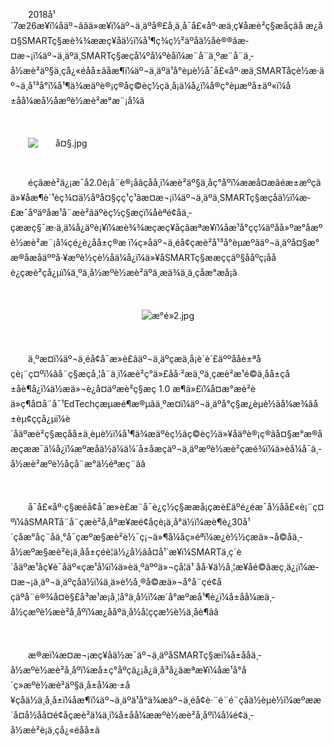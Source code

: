 <p style="text-indent: 2em;"><span style="text-indent: 2em;">2018</span><span style="text-indent: 2em;">å¹´7æ26æ¥ï¼åäº¬ââä»æ¥ï¼äº¬ä¸äºå®£å¸ä¸å¯å£«åº·æä¸ç¥åæè²ç§æåçãå æ¿å¤§SMARTç§æè¾¾ææç¥åä½ï¼å¹¶ç­¾ç½²äºåä½åè®®ãæ­¤æ¬¡ï¼äº¬ä¸äºä¸SMARTç§æçå¼ºå¼ºèåï¼æ¨å¨ä¸ºæ¨å¨ä¸­å½æè²äº§ä¸çå¿«éåå±ãåæ¶ï¼äº¬ä¸äºä¹å°èµè½å¯å£«åº·æä¸SMARTåçè½æ·äº¬ä¸å¹³å°ï¼å¹¶ä¾æäºè®¡ç®åç©èç½ç­ä¸å¡ä¼å¿ï¼å®ç°èµæºå±äº«ï¼å±åå¼æå½åæºè½æè²æ°æ¨¡å¼ã</span></p>
<p style="text-indent: 2em;"><span style="text-indent: 2em;"><br/></span></p>
<p style="text-indent: 2em;"><span style="text-indent: 2em;"><img src="//img1.jcloudcs.com/cms/03a87f68-495a-4668-8c6f-2103eefbf3cb20180726191514.jpg" title="" alt="å¤§.jpg"/></span></p>
<p style="text-indent: 0em;"><span style="text-indent: 2em;"><br/></span></p>
<p style="text-indent: 2em;"><span style="text-indent: 2em;">éçãæè²ä¿¡æ¯å2.0è¡å¨è®¡åãçåå¸ï¼æè²äº§ä¸åç°åºï¼ææå¤æãéæ±æºçãä»¥åæ¶è´¹èç¾¤ä½åºå¤§ç­ç¹ç¹ãæ­¤æ¬¡ï¼äº¬ä¸äºä¸SMARTç§æçåä½ï¼æ­£æ¯åºäºåæ¹å¨æè²ãäºèç½ç§æç­ï¼åèªé¢åä¸­çææç§¯æ·ä¸ä¼å¿äºè¡¥ï¼æè¾¾æçæç¥åçãæªæ¥ï¼åæ¹å°çç¼äºåå»ºæ°åæºè½æè²æ¨¡å¼çé¿è¿åå±ç®æ ï¼ç»åäº¬ä¸éå¢çæè²å¹³å°èµæºãäº¬ä¸äºå¤§æ°æ®åæåäººå·¥æºè½ç­è½åä¼å¿ï¼ä»¥åSMARTç§ææççäº§ååºç¡ååè¿çæè²çå¿µï¼ä¸ºä¸­å½æºè½æè²äºä¸æä¾ä¸ä¸çåæ°æå¡ã</span></p>
<p style="text-indent: 0em; text-align: center;"><br/></p>
<p style="text-indent: 0em; text-align: center;"><img src="//img1.jcloudcs.com/cms/fd6d6c70-7b3f-4cea-b083-ab007d7cb84920180726191602.jpg" title="" alt="æ°é»2.jpg"/><br/></p>
<p style="text-indent: 0em;"><br/></p>
<p style="text-indent: 2em;"><span style="text-indent: 2em;">ä¸ºæ­¤ï¼äº¬ä¸éå¢å¯æ»è£ãäº¬ä¸äºçæä¸å¡è´è´£äººåå­è±ªåçè¡¨ç¤ºï¼â</span><span style="text-indent: 2em;">å¨ç§æçå¸¦å¨ä¸ï¼æè²ç°ä»£åå·²æä¸ºä¸çæè²æ¹é©ä¸åå±çå±åè¶å¿ï¼ä½æä»¬è¿å¤äºæè²ç§æç 1.0 æ¶ä»£ï¼å¤æ°æè²èä»ç¶å¤å¨å¯¹EdTechçæµæé¶æ®µãä¸ºæ­¤ï¼</span><span style="text-indent: 2em;">äº¬ä¸äºå°ç§æ¿èµè½ãå¼æ¾ãå±èµ¢ççå¿µï¼è´åäºæè²ç§æçåå±ä¸èµè½ï¼å¹¶ä¾æäºèç½ãç©èç½ä»¥åäºè®¡ç®ãå¤§æ°æ®åæç­ææ¯ä¼å¿ï¼æºæåä½ä¼ä¼´å±åæç­äº¬ä¸äºæºè½æè²çæé¾ï¼ä»èå¼å¯ä¸­å½æè²æºè½åçå¨æ°ä½éªæç¨ãâ</span></p>
<p style="text-indent: 2em;"><span style="text-indent: 2em;"><br/></span></p>
<p style="text-indent: 2em;"><span style="text-indent: 2em;">å¯å£«åº·ç§æéå¢å¯æ»è£æ¨å¯è¿ç½ç§ææå¡çæè£äºé¿éæ¯å½åå£«è¡¨ç¤ºï¼âSMARTå¨å¨çæè²å¸åºæ¥æé¢åçè¡ä¸å°ä½ï¼æè¶è¿30å¹´çåæ°åç¨åä¸°å¯çæºæ§æè²è½¯ç¡¬ä»¶å¼åç»éªï¼æ¿è½½çæä»¬å©åä¸­å½æºæ§æè²è¡ä¸åå±çéè¦ä½¿å½ãå¤å¹´æ¥ï¼SMARTä¸ç´è´åäºæ¹åç¥è¯åäº«çæ¹å¼ï¼ä»èä¸ºäººä»¬çå­¦ä¹ åå·¥ä½å¸¦æ¥åé©ãæç¸ä¿¡ï¼æ­¤æ¬¡ä¸äº¬ä¸äºçåä½ï¼ä¸ä»è½å¸®å©æä»¬å°å¨çé¢åçäºå¨è®¾å¤è§£å³æ¹æ¡å¸¦å°ä¸­å½ï¼æ´å°æºæå¹¶è¿ï¼å±åå¼æä¸­å½çæºè½æè²å¸åºï¼æ¿ååºä¸­å½å­¦ççæ½è½ä¸åè¶ãâ</span></p>
<p style="text-indent: 2em;"><span style="text-indent: 2em;"><br/></span></p>
<p style="text-indent: 2em;"><span style="text-indent: 2em;">æ®æï¼æ­¤æ¬¡æç¥åä½æ¯äº¬ä¸äºåSMARTç§æï¼å±ååä¸­å½æºè½æè²å¸åºï¼æå±ç°åºçä¿¡å¿ä¸å³å¿ãæªæ¥ï¼åæ¹å°å´ç»æºè½æè²äº§ä¸å±å¼æ·±å¥çåä½ä¸å¸å±ï¼åæ¶ï¼äº¬ä¸äºä¹å°ä¾æäº¬ä¸éå¢è·¨é¨é¨çåä½èµè½ï¼æºææ´å¤å½åå¤é¢åçæè²ä¼ä¸ï¼å±åå¼ææºè½æè²å¸åºï¼å¼é¢ä¸­å½æè²è¡ä¸çå¿«éåå±ã</span></p>
